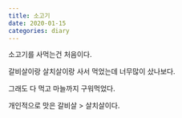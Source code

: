 ```yaml
---
title: 소고기
date: 2020-01-15
categories: diary
---
```

소고기를 사먹는건 처음이다.

갈비살이랑 살치살이랑 사서 먹었는데 너무많이 샀나보다.

그래도 다 먹고 마늘까지 구워먹었다.

개인적으로 맛은 갈비살 > 살치살이다.

